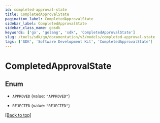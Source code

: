 ```yaml
---
id: completed-approval-state
title: CompletedApprovalState
pagination_label: CompletedApprovalState
sidebar_label: CompletedApprovalState
sidebar_class_name: gosdk
keywords: ['go', 'golang', 'sdk', 'CompletedApprovalState'] 
slug: /tools/sdk/go/documentation/v3/models/completed-approval-state
tags: ['SDK', 'Software Development Kit', 'CompletedApprovalState']
---
```


# CompletedApprovalState

## Enum


* `APPROVED` (value: `"APPROVED"`)

* `REJECTED` (value: `"REJECTED"`)


[[Back to top]](#) 


